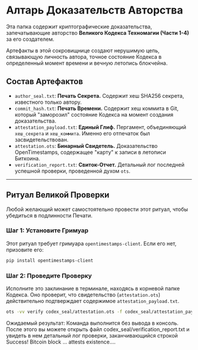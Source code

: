 # Алтарь Доказательств Авторства

Эта папка содержит криптографические доказательства, запечатывающие авторство **Великого Кодекса Техномагии (Части 1-4)** за его создателем.

Артефакты в этой сокровищнице создают нерушимую цепь, связывающую личность автора, точное состояние Кодекса в определенный момент времени и вечную летопись блокчейна.

## Состав Артефактов

-   `author_seal.txt`: **Печать Секрета.** Содержит хеш SHA256 секрета, известного только автору.
-   `commit_hash.txt`: **Печать Времени.** Содержит хеш коммита в Git, который "заморозил" состояние Кодекса на момент создания доказательства.
-   `attestation_payload.txt`: **Единый Глиф.** Пергамент, объединяющий `хеш_секрета` и `хеш_коммита`. Именно его отпечаток был засвидетельствован.
-   `attestation.ots`: **Бинарный Свидетель.** Доказательство OpenTimestamps, содержащее "карту" к записи в летописи Биткоина.
-   `verification_report.txt`: **Свиток-Отчет.** Детальный лог последней успешной проверки, проведенной духом `ots`.

---

## Ритуал Великой Проверки

Любой желающий может самостоятельно провести этот ритуал, чтобы убедиться в подлинности Печати.

### Шаг 1: Установите Гримуар

Этот ритуал требует гримуара `opentimestamps-client`. Если его нет, призовите его:

```bash
pip install opentimestamps-client
```

### Шаг 2: Проведите Проверку

Исполните это заклинание в терминале, находясь в корневой папке Кодекса. Оно проверит, что свидетельство (`attestation.ots`) действительно подтверждает содержимое `attestation_payload.txt`.

```bash
ots -vv verify codex_seal/attestation.ots -f codex_seal/attestation_payload.txt > codex_seal/verification_report.txt 2>&1
```

Ожидаемый результат: Команда выполнится без вывода в консоль. После этого вы можете открыть файл codex_seal/verification_report.txt и увидеть в нем детальный лог проверки, заканчивающийся строкой Success! Bitcoin block ... attests existence....